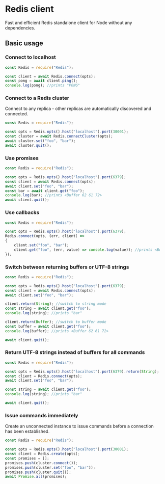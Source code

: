 # Redis client

Fast and efficient Redis standalone client for Node without any dependencies.

## Basic usage

### Connect to localhost

```js
const Redis = require("Redis");

const client = await Redis.connect(opts);
const pong = await client.ping();
console.log(pong); //prints "PONG"
```

### Connect to a Redis cluster

Connect to any replica - other replicas are automatically discovered and connected.

```js
const Redis = require("Redis");

const opts = Redis.opts().host("localhost").port(30001);
const cluster = await Redis.connectCluster(opts);
await cluster.set("foo", "bar");
await cluster.quit();
```

### Use promises

```js
const Redis = require("Redis");

const opts = Redis.opts().host("localhost").port(6379);
const client = await Redis.connect(opts);
await client.set("foo", "bar");
const bar = await client.get("foo");
console.log(bar); //prints <Buffer 62 61 72>
await client.quit();
```

### Use callbacks

```js
const Redis = require("Redis");

const opts = Redis.opts().host("localhost").port(6379);
Redis.connect(opts, (err, client) =>
{
    client.set("foo", "bar");
    client.get("foo", (err, value) => console.log(value)); //prints <Buffer 62 61 72>
});
```

### Switch between returning buffers or UTF-8 strings

```js
const Redis = require("Redis");

const opts = Redis.opts().host("localhost").port(6379);
const client = await Redis.connect(opts);
await client.set("foo", "bar");

client.return(String); //switch to string mode
const string = await client.get("foo");
console.log(string); //prints "bar"

client.return(Buffer); //switch to buffer mode
const buffer = await client.get("foo");
console.log(buffer); //prints <Buffer 62 61 72>

await client.quit();
```

### Return UTF-8 strings instead of buffers for all commands

```js
const Redis = require("Redis");

const opts = Redis.opts().host("localhost").port(6379).return(String);
const client = Redis.connect(opts);
await client.set("foo", "bar");

const string = await client.get("foo");
console.log(string); //prints "bar"

await client.quit();
```

### Issue commands immediately

Create an unconnected instance to issue commands before a connection has been established.

```js
const Redis = require("Redis");

const opts = Redis.opts().host("localhost").port(30001);
const client = Redis.create(opts);
const promises = [];
promises.push(cluster.connect());
promises.push(cluster.set("foo", "bar"));
promises.push(cluster.quit());
await Promise.all(promises);
```
